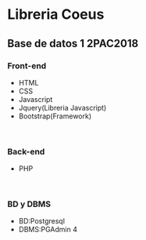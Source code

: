<h1> Libreria Coeus</h1>
<h2>Base de datos 1 2PAC2018</h2>
<h3>Front-end</h3>
<ul>
<li>HTML</li>
<li>CSS</li>
<li>Javascript</li>
<li>Jquery(Libreria Javascript)</li>
<li>Bootstrap(Framework)</li>
</ul><br>

<h3>Back-end</h3>
<ul>
  <li>PHP</li>
</ul><br>

<h3>BD y DBMS</h3>
<ul>
<li>BD:Postgresql</li>
<li>DBMS:PGAdmin 4</li>
</ul>
